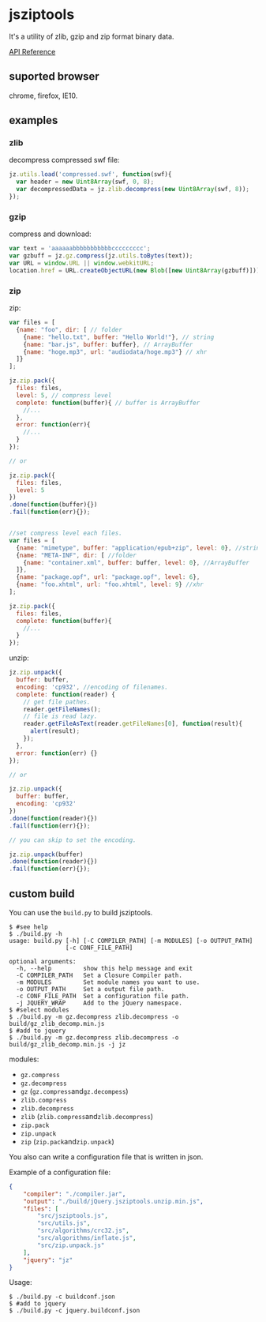 # jsziptools

It's a utility of zlib, gzip and zip format binary data.

[API Reference](http://ukyo.github.com/jsziptools/docs/build/html/index.html)

## suported browser

chrome, firefox, IE10.

## examples

### zlib

decompress compressed swf file:

```javascript
jz.utils.load('compressed.swf', function(swf){
  var header = new Uint8Array(swf, 0, 8);
  var decompressedData = jz.zlib.decompress(new Uint8Array(swf, 8));
});
```


### gzip

compress and download:

```javascript
var text = 'aaaaaabbbbbbbbbbbccccccccc';
var gzbuff = jz.gz.compress(jz.utils.toBytes(text));
var URL = window.URL || window.webkitURL;
location.href = URL.createObjectURL(new Blob([new Uint8Array(gzbuff)]));
```

### zip

zip:

```javascript
var files = [
  {name: "foo", dir: [ // folder
    {name: "hello.txt", buffer: "Hello World!"}, // string
    {name: "bar.js", buffer: buffer}, // ArrayBuffer
    {name: "hoge.mp3", url: "audiodata/hoge.mp3"} // xhr
  ]}
];

jz.zip.pack({
  files: files,
  level: 5, // compress level
  complete: function(buffer){ // buffer is ArrayBuffer
    //...
  },
  error: function(err){
    //...
  }
});

// or

jz.zip.pack({
  files: files,
  level: 5
})
.done(function(buffer){})
.fail(function(err){});


//set compress level each files.
var files = [
  {name: "mimetype", buffer: "application/epub+zip", level: 0}, //string
  {name: "META-INF", dir: [ //folder
    {name: "container.xml", buffer: buffer, level: 0}, //ArrayBuffer
  ]},
  {name: "package.opf", url: "package.opf", level: 6},
  {name: "foo.xhtml", url: "foo.xhtml", level: 9} //xhr
];

jz.zip.pack({
  files: files,
  complete: function(buffer){
    //...
  }
});
```

unzip:

```javascript
jz.zip.unpack({
  buffer: buffer,
  encoding: 'cp932', //encoding of filenames.
  complete: function(reader) {
    // get file pathes.
    reader.getFileNames();
    // file is read lazy.
    reader.getFileAsText(reader.getFileNames[0], function(result){
      alert(result);
    });
  },
  error: function(err) {}
});

// or

jz.zip.unpack({
  buffer: buffer,
  encoding: 'cp932'
})
.done(function(reader){})
.fail(function(err){});

// you can skip to set the encoding.

jz.zip.unpack(buffer)
.done(function(reader){})
.fail(function(err){});
```

## custom build

You can use the `build.py` to build jsziptools.

```
$ #see help
$ ./build.py -h
usage: build.py [-h] [-C COMPILER_PATH] [-m MODULES] [-o OUTPUT_PATH]
                [-c CONF_FILE_PATH]

optional arguments:
  -h, --help         show this help message and exit
  -C COMPILER_PATH   Set a Closure Compiler path.
  -m MODULES         Set module names you want to use.
  -o OUTPUT_PATH     Set a output file path.
  -c CONF_FILE_PATH  Set a configuration file path.
  -j JQUERY_WRAP     Add to the jQuery namespace.
$ #select modules
$ ./build.py -m gz.decompress zlib.decompress -o build/gz_zlib_decomp.min.js
$ #add to jquery
$ ./build.py -m gz.decompress zlib.decompress -o build/gz_zlib_decomp.min.js -j jz
```

modules:

* `gz.compress`
* `gz.decompress`
* `gz` (`gz.compress`and`gz.decompess`)
* `zlib.compress`
* `zlib.decompress`
* `zlib` (`zlib.compress`and`zlib.decompress`)
* `zip.pack`
* `zip.unpack`
* `zip` (`zip.pack`and`zip.unpack`)

You also can write a configuration file that is written in json.

Example of a configuration file:

```json
{
    "compiler": "./compiler.jar",
    "output": "./build/jQuery.jsziptools.unzip.min.js",
    "files": [
        "src/jsziptools.js",
        "src/utils.js",
        "src/algorithms/crc32.js",
        "src/algorithms/inflate.js",
        "src/zip.unpack.js"
    ],
    "jquery": "jz"
}
```

Usage:

```
$ ./build.py -c buildconf.json
$ #add to jquery
$ ./build.py -c jquery.buildconf.json
```